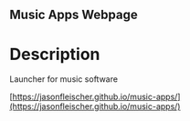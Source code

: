## Music Apps Webpage

# Description
Launcher for music software

[https://jasonfleischer.github.io/music-apps/](https://jasonfleischer.github.io/music-apps/)